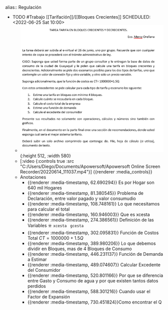 alias:: Regulación

- TODO #Trabajo [[Tarifación]]/[[Bloques Crecientes]] 
  SCHEDULED: <2022-06-25 Sat 10:00>
	- ![image.png](../assets/image_1655581632704_0.png){:height 512, :width 580}
	- [:video {:controls true :src "C:/Users/Diego/Documents/Apowersoft/Apowersoft Online Screen Recorder/20220614_111037.mp4"}]
	  {{renderer :media_controls}}
	- Anotaciones
		- {{renderer :media-timestamp, 62.690294}} Es por Hogar son 640 mil Hogares
		- {{renderer :media-timestamp, 81.380545}}  Problema de Declaración, entre valor pagado y valor consumudio
		- {{renderer :media-timestamp, 108.748161}} Lo que necesitamos para calcular el total
		- {{renderer :media-timestamp, 160.946003}} Que es xcesta
		- {{renderer :media-timestamp, 274.386561}} Definición de las Variables ☣️ `xcesta ` `gcesta`
		- {{renderer :media-timestamp, 302.095831}} Función de Costos  Total $CT=1000000+1.5Q$
		- {{renderer :media-timestamp, 389.980206}} Lo que debemos dividir en Bloques, mas de 4 Bloques de Consumo
		- {{renderer :media-timestamp, 446.231137}} Función de Demanda a Estimar
		- {{renderer :media-timestamp, 489.074607}} Calcular Excedente del Consumidor
		- {{renderer :media-timestamp, 520.801166}} Por que se diferencia entre Gasto y Consumo  de agua y por que existen tantos datos perdidos
		- {{renderer :media-timestamp, 588.301216}} Cuando usar el Factor de Expansión
		- {{renderer :media-timestamp, 730.451824}}Como encontrar el Q